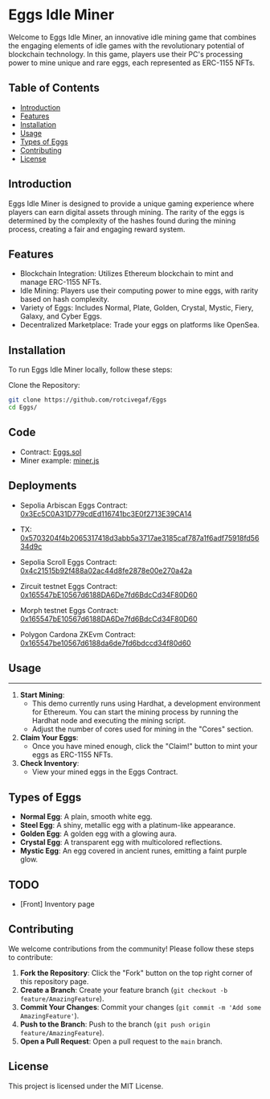 # Eggs Idle Miner

Welcome to Eggs Idle Miner, an innovative idle mining game that combines the engaging elements of idle games with the revolutionary potential of blockchain technology. In this game, players use their PC's processing power to mine unique and rare eggs, each represented as ERC-1155 NFTs.

## Table of Contents

- [Introduction](#introduction)
- [Features](#features)
- [Installation](#installation)
- [Usage](#usage)
- [Types of Eggs](#types-of-eggs)
- [Contributing](#contributing)
- [License](#license)

## Introduction

Eggs Idle Miner is designed to provide a unique gaming experience where players can earn digital assets through mining. The rarity of the eggs is determined by the complexity of the hashes found during the mining process, creating a fair and engaging reward system.

## Features

- Blockchain Integration: Utilizes Ethereum blockchain to mint and manage ERC-1155 NFTs.
- Idle Mining: Players use their computing power to mine eggs, with rarity based on hash complexity.
- Variety of Eggs: Includes Normal, Plate, Golden, Crystal, Mystic, Fiery, Galaxy, and Cyber Eggs.
- Decentralized Marketplace: Trade your eggs on platforms like OpenSea.

## Installation

To run Eggs Idle Miner locally, follow these steps:

Clone the Repository:
```bash
git clone https://github.com/rotcivegaf/Eggs
cd Eggs/
```

## Code

- Contract: [Eggs.sol](https://github.com/rotcivegaf/Eggs/blob/master/contracts/src/Eggs.sol)
- Miner example: [miner.js](https://github.com/rotcivegaf/Eggs/blob/master/miner/miner.js)

## Deployments

- Sepolia Arbiscan Eggs Contract: [0x3Ec5C0A31D779cdEd116741bc3E0f2713E39CA14](https://sepolia.arbiscan.io/address/0x3Ec5C0A31D779cdEd116741bc3E0f2713E39CA14)
- TX: [0x5703204f4b2065317418d3abb5a3717ae3185caf787a1f6adf75918fd5634d9c](https://sepolia.arbiscan.io/tx/0x5703204f4b2065317418d3abb5a3717ae3185caf787a1f6adf75918fd5634d9c)

- Sepolia Scroll Eggs Contract: [0x4c21515b92f488a02ac44d8fe2878e00e270a42a](https://sepolia.scrollscan.com/address/0x4c21515b92f488a02ac44d8fe2878e00e270a42a#code)
- Zircuit testnet Eggs Contract: [0x165547bE10567d6188DA6De7fd6BdcCd34F80D60](https://explorer.zircuit.com/address/0x165547bE10567d6188DA6De7fd6BdcCd34F80D60)
- Morph testnet Eggs Contract: [0x165547bE10567d6188DA6De7fd6BdcCd34F80D60](https://explorer-holesky.morphl2.io/address/0x165547bE10567d6188DA6De7fd6BdcCd34F80D60)
- Polygon Cardona ZKEvm Contract: [0x165547be10567d6188da6de7fd6bdccd34f80d60](https://cardona-zkevm.polygonscan.com/address/0x165547be10567d6188da6de7fd6bdccd34f80d60#code)

## Usage
-----

1.  **Start Mining**:
    -   This demo currently runs using Hardhat, a development environment for Ethereum. You can start the mining process by running the Hardhat node and executing the mining script.
    -   Adjust the number of cores used for mining in the "Cores" section.
2.  **Claim Your Eggs**:
    -   Once you have mined enough, click the "Claim!" button to mint your eggs as ERC-1155 NFTs.
3.  **Check Inventory**:
    -   View your mined eggs in the Eggs Contract.

Types of Eggs
-------------

-   **Normal Egg**: A plain, smooth white egg.
-   **Steel Egg**: A shiny, metallic egg with a platinum-like appearance.
-   **Golden Egg**: A golden egg with a glowing aura.
-   **Crystal Egg**: A transparent egg with multicolored reflections.
-   **Mystic Egg**: An egg covered in ancient runes, emitting a faint purple glow.

TODO
------------

- [Front] Inventory page

Contributing
------------

We welcome contributions from the community! Please follow these steps to contribute:

1.  **Fork the Repository**: Click the "Fork" button on the top right corner of this repository page.
2.  **Create a Branch**: Create your feature branch (`git checkout -b feature/AmazingFeature`).
3.  **Commit Your Changes**: Commit your changes (`git commit -m 'Add some AmazingFeature'`).
4.  **Push to the Branch**: Push to the branch (`git push origin feature/AmazingFeature`).
5.  **Open a Pull Request**: Open a pull request to the `main` branch.

License
-------

This project is licensed under the MIT License.